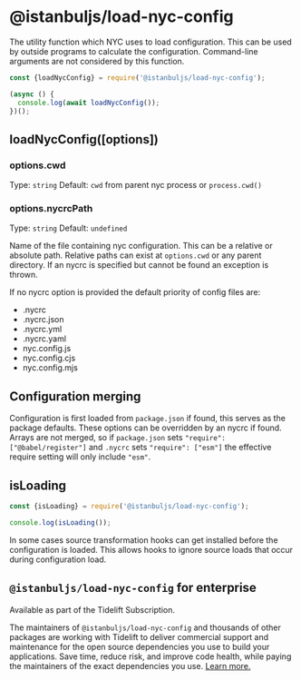 # @istanbuljs/load-nyc-config

The utility function which NYC uses to load configuration.
This can be used by outside programs to calculate the configuration.
Command-line arguments are not considered by this function.

```js
const {loadNycConfig} = require('@istanbuljs/load-nyc-config');

(async () {
  console.log(await loadNycConfig());
})();
```

## loadNycConfig([options])

### options.cwd

Type: `string`
Default: `cwd` from parent nyc process or `process.cwd()`

### options.nycrcPath

Type: `string`
Default: `undefined`

Name of the file containing nyc configuration.
This can be a relative or absolute path.
Relative paths can exist at `options.cwd` or any parent directory.
If an nycrc is specified but cannot be found an exception is thrown.

If no nycrc option is provided the default priority of config files are:

* .nycrc
* .nycrc.json
* .nycrc.yml
* .nycrc.yaml
* nyc.config.js
* nyc.config.cjs
* nyc.config.mjs

## Configuration merging

Configuration is first loaded from `package.json` if found, this serves as the package
defaults. These options can be overridden by an nycrc if found. Arrays are not merged,
so if `package.json` sets `"require": ["@babel/register"]` and `.nycrc` sets `"require": ["esm"]`
the effective require setting will only include `"esm"`.

## isLoading

```js
const {isLoading} = require('@istanbuljs/load-nyc-config');

console.log(isLoading());
```

In some cases source transformation hooks can get installed before the configuration is
loaded. This allows hooks to ignore source loads that occur during configuration load.

## `@istanbuljs/load-nyc-config` for enterprise

Available as part of the Tidelift Subscription.

The maintainers of `@istanbuljs/load-nyc-config` and thousands of other packages are working with Tidelift to deliver
commercial support and maintenance for the open source dependencies you use to build your applications. Save time,
reduce risk, and improve code health, while paying the maintainers of the exact dependencies you
use. [Learn more.](https://tidelift.com/subscription/pkg/npm-istanbuljs-load-nyc-config?utm_source=npm-istanbuljs-load-nyc-config&utm_medium=referral&utm_campaign=enterprise)

